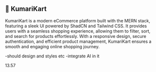 ## 🛒 KumariKart

KumariKart is a modern eCommerce platform built with the MERN stack, featuring a sleek UI powered by ShadCN and Tailwind CSS. It provides users with a seamless shopping experience, allowing them to filter, sort, and search for products effortlessly. With a responsive design, secure authentication, and efficient product management, KumariKart ensures a smooth and engaging online shopping journey.

-should design and styles etc
-integrate AI in it

13.57
